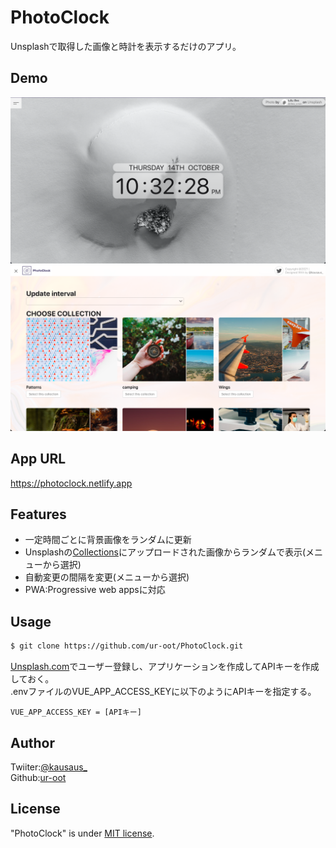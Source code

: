 # PhotoClock
Unsplashで取得した画像と時計を表示するだけのアプリ。

## Demo
![Demo image 01](./docs/img/Demo_img_01.png)
![Demo image 02](./docs/img/Demo_img_02.png)

## App URL
https://photoclock.netlify.app

## Features
- 一定時間ごとに背景画像をランダムに更新
- Unsplashの[Collections](https://unsplash.com/collections)にアップロードされた画像からランダムで表示(メニューから選択)
- 自動変更の間隔を変更(メニューから選択)
- PWA:Progressive web appsに対応

## Usage
```sh
$ git clone https://github.com/ur-oot/PhotoClock.git
```
[Unsplash.com](https://unsplash.com/developers)でユーザー登録し、アプリケーションを作成してAPIキーを作成しておく。  
.envファイルのVUE_APP_ACCESS_KEYに以下のようにAPIキーを指定する。
```
VUE_APP_ACCESS_KEY = [APIキー]
```

## Author
Twiiter:[@kausaus_](https://twitter.com/kausaus_)  
Github:[ur-oot](https://github.com/ur-oot)

## License
"PhotoClock" is under [MIT license](https://en.wikipedia.org/wiki/MIT_License).